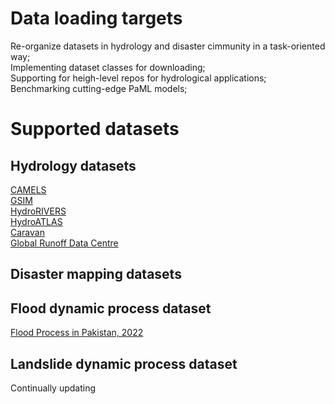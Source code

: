 # Data loading targets
Re-organize datasets in hydrology and disaster cimmunity in a task-oriented way;  
Implementing dataset classes for downloading;  
Supporting for heigh-level repos for hydrological applications;  
Benchmarking cutting-edge PaML models;   

# Supported datasets
## Hydrology datasets 
[CAMELS](https://ral.ucar.edu/solutions/products/camels)  
[GSIM](https://doi.pangaea.de/10.1594/PANGAEA.887477)   
[HydroRIVERS](https://www.hydrosheds.org/)  
[HydroATLAS](https://www.hydrosheds.org/hydroatlas)  
[Caravan](https://github.com/kratzert/Caravan/)  
[Global Runoff Data Centre](https://www.bafg.de/GRDC/EN/Home/homepage_node.html)    

## Disaster mapping datasets


## Flood dynamic process dataset
[Flood Process in Pakistan, 2022](https://github.com/zhu-xlab/ML4Earth-Hackathon-2023)

## Landslide dynamic process dataset

Continually updating

